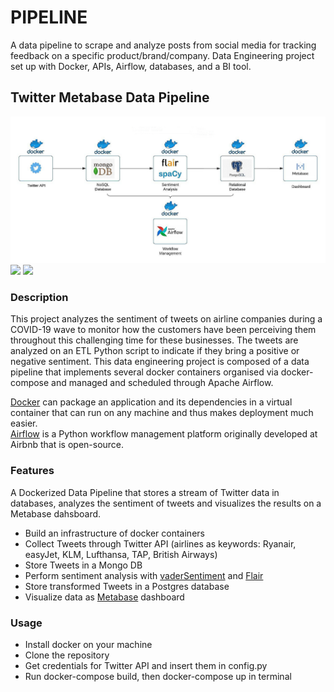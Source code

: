 # PIPELINE
A data pipeline to scrape and analyze posts from social media for tracking feedback on a specific product/brand/company.
Data Engineering project set up with Docker, APIs, Airflow, databases, and a BI tool.

## Twitter Metabase Data Pipeline
<img src="https://github.com/brauliotegui/PIPELINE/blob/main/dataflow_diagram.jpg">
<img src="https://github.com/brauliotegui/PIPELINE/blob/main/airflow-demo.gif">
<img src="https://github.com/brauliotegui/PIPELINE/blob/main/metabase-demo.gif">

### Description

This project analyzes the sentiment of tweets on airline companies during a COVID-19 wave to monitor how the customers have been perceiving them throughout this challenging time for these businesses. The tweets are analyzed on an ETL Python script to indicate if they bring a positive or negative sentiment.
This data engineering project is composed of a data pipeline that implements several docker containers organised via docker-compose and managed and scheduled through Apache Airflow.

[Docker](https://www.docker.com/) can package an application and its dependencies in a virtual container that can run on any machine and thus makes deployment much easier.  
[Airflow](https://airflow.apache.org/) is a Python workflow management platform originally developed at Airbnb that is open-source.

### Features

A Dockerized Data Pipeline that stores a stream of Twitter data in databases, analyzes the sentiment of tweets and visualizes the results on a Metabase dahsboard.

* Build an infrastructure of docker containers
* Collect Tweets through Twitter API (airlines as keywords: Ryanair, easyJet, KLM, Lufthansa, TAP, British Airways)
* Store Tweets in a Mongo DB
* Perform sentiment analysis with [vaderSentiment](https://github.com/cjhutto/vaderSentiment) and [Flair](https://github.com/flairNLP/flair)
* Store transformed Tweets in a Postgres database
* Visualize data as [Metabase](https://www.metabase.com/) dashboard

### Usage

* Install docker on your machine
* Clone the repository
* Get credentials for Twitter API and insert them in config.py
* Run docker-compose build, then docker-compose up in terminal
